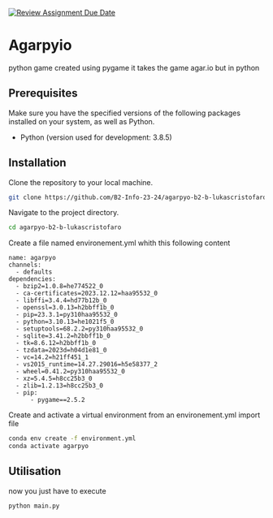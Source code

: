 [![Review Assignment Due Date](https://classroom.github.com/assets/deadline-readme-button-24ddc0f5d75046c5622901739e7c5dd533143b0c8e959d652212380cedb1ea36.svg)](https://classroom.github.com/a/jUSnJpKv)

# Agarpyio

python game created using pygame
it takes the game agar.io but in python

## Prerequisites

Make sure you have the specified versions of the following packages installed on your system, as well as Python.

- Python (version used for development: 3.8.5)

## Installation

Clone the repository to your local machine.

```bash
git clone https://github.com/B2-Info-23-24/agarpyo-b2-b-lukascristofaro.git
```

Navigate to the project directory.

```bash
cd agarpyo-b2-b-lukascristofaro
```

Create a file named environement.yml whith this following content
```
name: agarpyo
channels:
  - defaults
dependencies:
  - bzip2=1.0.8=he774522_0
  - ca-certificates=2023.12.12=haa95532_0
  - libffi=3.4.4=hd77b12b_0
  - openssl=3.0.13=h2bbff1b_0
  - pip=23.3.1=py310haa95532_0
  - python=3.10.13=he1021f5_0
  - setuptools=68.2.2=py310haa95532_0
  - sqlite=3.41.2=h2bbff1b_0
  - tk=8.6.12=h2bbff1b_0
  - tzdata=2023d=h04d1e81_0
  - vc=14.2=h21ff451_1
  - vs2015_runtime=14.27.29016=h5e58377_2
  - wheel=0.41.2=py310haa95532_0
  - xz=5.4.5=h8cc25b3_0
  - zlib=1.2.13=h8cc25b3_0
  - pip:
      - pygame==2.5.2
```


Create and activate a virtual environment from an environement.yml import file

```bash
conda env create -f environment.yml
conda activate agarpyo
```

## Utilisation

now you just have to execute

```bash
python main.py
```